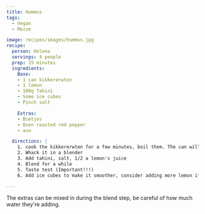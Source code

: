 ```yaml
---
title: Hummus
tags:
  - Vegan
  - Mezze

image: recipes/images/hummus.jpg
recipe:
  person: Helena
  servings: 4 people
  prep: 15 minutes
  ingredients:
    Base:
    - 1 can kikkererwten
    - 1 lemon
    - 100g Tahini
    - Some ice cubes
    - Pinch salt

    Extras:
    - Bietjes
    - Oven roasted red pepper
    - avo

  directions: |
    1. cook the kikkererwten for a few minutes, boil them. The can will say not to. Ignore it.
    2. Whack it in a blender
    3. Add tahini, salt, 1/2 a lemon's juice
    4. Blend for a while
    5. Taste test (Important!!!)
    6. Add ice cubes to make it smoother, consider adding more lemon if you like

---
```


The extras can be mixed in during the blend step, be careful of how much water they're adding.
